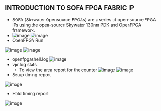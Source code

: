 ## INTRODUCTION TO SOFA FPGA FABRIC IP
- SOFA (Skywater Opensource FPGAs) are a series of open-source FPGA IPs using the open-source Skywater 130nm PDK and OpenFPGA framework.
- ![image](https://user-images.githubusercontent.com/92938137/171554026-e6d6c00a-b27e-4ba8-a35d-3e42e6f48293.png)
![image](https://user-images.githubusercontent.com/92938137/171554126-70061739-29b8-4b91-abd4-49e72e29d3fc.png)
- OpenFPGA Run

![image](https://user-images.githubusercontent.com/92938137/171554919-72f423f3-72b0-42ea-a8a0-c611c21988dd.png)
![image](https://user-images.githubusercontent.com/92938137/171556235-785629ee-376e-4d59-b546-cb69681d3702.png)
- openfpgashell.log
![image](https://user-images.githubusercontent.com/92938137/171556401-7b74a5a7-1b3b-4f5e-9eb8-119357803d2e.png)
- vpr.log stats
   - To view the area report for the counter
![image](https://user-images.githubusercontent.com/92938137/171557188-b69e1247-256f-484f-88ee-bca316e6bad1.png)
![image](https://user-images.githubusercontent.com/92938137/171557419-5294e381-eb0e-4924-b61c-7027ef86188b.png)
- Setup timing report

![image](https://user-images.githubusercontent.com/92938137/171559632-8862cece-a59d-4f61-9543-6fc3aece9ad4.png)
- Hold timing report 

![image](https://user-images.githubusercontent.com/92938137/171583379-89bf2a1b-0c51-45af-bf61-05e19a438fcf.png)
